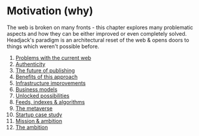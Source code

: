 # Motivation (why)

The web is broken on many fronts - this chapter explores many problematic aspects and how they can be either improved or even completely solved. Headjack's paradigm is an architectural reset of the web & opens doors to things which weren't possible before.

1. [Problems with the current web](problems_with_the_web.md)
1. [Authenticity](authenticity.md)
1. [The future of publishing](publishing.md)
1. [Benefits of this approach](benefits.md)
1. [Infrastructure improvements](infrastructure.md)
1. [Business models](business_models.md)
1. [Unlocked possibilities](possibilities.md)
1. [Feeds, indexes & algorithms](indexes_indexes_algorithms.md)
1. [The metaverse](metaverse.md)
1. [Startup case study](startup_case_study.md)
1. [Mission & ambition](mission_ambition.md)
1. [The ambition](ambition.md)

<!--

the semantic web
knowledge graph

Markets, markets everywhere!
algorithmic transparency & choice
https://www.ribbonfarm.com/2019/02/28/markets-are-eating-the-world/



- git & source code
    https://twitter.com/GeorgeSorosh/status/1556901176225980421

    https://webcache.googleusercontent.com/search?q=cache:4vqWF4-gcccJ:https://github.com/tornadocash/tornado-cli&cd=12&hl=en&ct=clnk&gl=us


- the ledger of record
    peer review & citations can be encoded with tags/messages

    How does crypto realign science with reproducibility?
    https://twitter.com/manveerbasra_/status/1555405612506157056

    Composable science is reproducible science.
    https://twitter.com/balajis/status/1555458319070167040

    the digital part of scientific papers can be replicatable locally

    digital chain of custody for papers & science

    science should be like open source - replicated & verified many times like code is compiled & ran

    Laws should be referable and commentable. They should be written in public & made available in the same way as open source code is

    https://twitter.com/balajis/status/1557247912874086400
    https://twitter.com/bensprecher/status/1557351733382225920

    on-chain papers
    https://twitter.com/balajis/status/1556579944754384897

-->